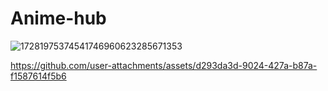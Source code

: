 # Anime-hub

![17281975374541746960623285671353](https://github.com/user-attachments/assets/d293da3d-9024-427a-b87a-f1587614f5b6)

https://github.com/user-attachments/assets/d293da3d-9024-427a-b87a-f1587614f5b6
